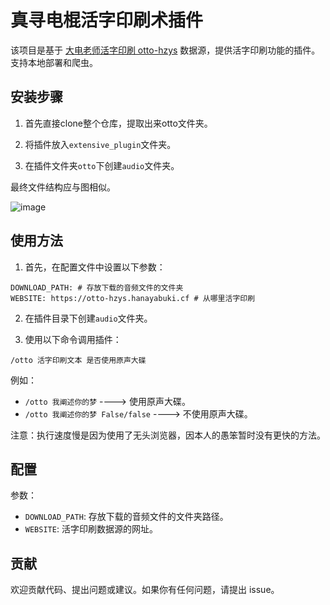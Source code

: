 # 真寻电棍活字印刷术插件

该项目是基于 [大电老师活字印刷 otto-hzys](https://github.com/HanaYabuki/otto-hzys) 数据源，提供活字印刷功能的插件。支持本地部署和爬虫。

## 安装步骤

1. 首先直接clone整个仓库，提取出来otto文件夹。

2. 将插件放入`extensive_plugin`文件夹。
 
3. 在插件文件夹`otto`下创建`audio`文件夹。

最终文件结构应与图相似。

![image](https://github.com/XKaguya/zhenxun_otto_hzys_plugin/assets/96401952/562db9ff-9fe8-400d-a12e-3df5e222d00c)


## 使用方法

1. 首先，在配置文件中设置以下参数：
```
DOWNLOAD_PATH: # 存放下载的音频文件的文件夹
WEBSITE: https://otto-hzys.hanayabuki.cf # 从哪里活字印刷
```

2. 在插件目录下创建`audio`文件夹。

3. 使用以下命令调用插件：
```
/otto 活字印刷文本 是否使用原声大碟
```
 例如：
 - `/otto 我阐述你的梦` ----> 使用原声大碟。
 - `/otto 我阐述你的梦 False/false` ----> 不使用原声大碟。

注意：执行速度慢是因为使用了无头浏览器，因本人的愚笨暂时没有更快的方法。

## 配置

参数：

- `DOWNLOAD_PATH`: 存放下载的音频文件的文件夹路径。
- `WEBSITE`: 活字印刷数据源的网址。

## 贡献

欢迎贡献代码、提出问题或建议。如果你有任何问题，请提出 issue。

